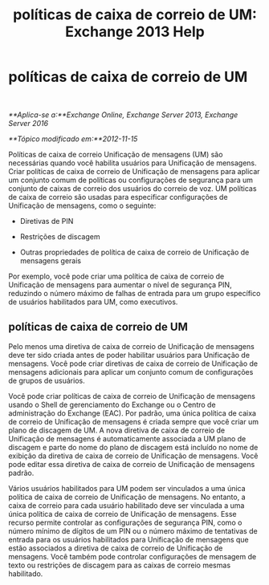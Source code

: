 ﻿---
title: 'políticas de caixa de correio de UM: Exchange 2013 Help'
TOCTitle: políticas de caixa de correio de UM
ms:assetid: dfae629e-ee89-4494-a3ed-9655b67eb87e
ms:mtpsurl: https://technet.microsoft.com/pt-br/library/Bb124909(v=EXCHG.150)
ms:contentKeyID: 50556300
ms.date: 05/22/2018
mtps_version: v=EXCHG.150
ms.translationtype: MT
---

# políticas de caixa de correio de UM

 

_**Aplica-se a:**Exchange Online, Exchange Server 2013, Exchange Server 2016_

_**Tópico modificado em:**2012-11-15_

Políticas de caixa de correio Unificação de mensagens (UM) são necessárias quando você habilita usuários para Unificação de mensagens. Criar políticas de caixa de correio de Unificação de mensagens para aplicar um conjunto comum de políticas ou configurações de segurança para um conjunto de caixas de correio dos usuários do correio de voz. UM políticas de caixa de correio são usadas para especificar configurações de Unificação de mensagens, como o seguinte:

  - Diretivas de PIN

  - Restrições de discagem

  - Outras propriedades de política de caixa de correio de Unificação de mensagens gerais

Por exemplo, você pode criar uma política de caixa de correio de Unificação de mensagens para aumentar o nível de segurança PIN, reduzindo o número máximo de falhas de entrada para um grupo específico de usuários habilitados para UM, como executivos.

## políticas de caixa de correio de UM

Pelo menos uma diretiva de caixa de correio de Unificação de mensagens deve ter sido criada antes de poder habilitar usuários para Unificação de mensagens. Você pode criar diretivas de caixa de correio de Unificação de mensagens adicionais para aplicar um conjunto comum de configurações de grupos de usuários.

Você pode criar políticas de caixa de correio de Unificação de mensagens usando o Shell de gerenciamento do Exchange ou o Centro de administração do Exchange (EAC). Por padrão, uma única política de caixa de correio de Unificação de mensagens é criada sempre que você criar um plano de discagem de UM. A nova diretiva de caixa de correio de Unificação de mensagens é automaticamente associada a UM plano de discagem e parte do nome do plano de discagem está incluído no nome de exibição da diretiva de caixa de correio de Unificação de mensagens. Você pode editar essa diretiva de caixa de correio de Unificação de mensagens padrão.

Vários usuários habilitados para UM podem ser vinculados a uma única política de caixa de correio de Unificação de mensagens. No entanto, a caixa de correio para cada usuário habilitado deve ser vinculada a uma única política de caixa de correio de Unificação de mensagens. Esse recurso permite controlar as configurações de segurança PIN, como o número mínimo de dígitos de um PIN ou o número máximo de tentativas de entrada para os usuários habilitados para Unificação de mensagens que estão associados a diretiva de caixa de correio de Unificação de mensagens. Você também pode controlar configurações de mensagem de texto ou restrições de discagem para as caixas de correio mesmas habilitado.

